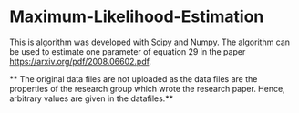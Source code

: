 # Maximum-Likelihood-Estimation
This is algorithm was developed with Scipy and Numpy. The algorithm can be used to estimate one parameter of equation 29 in the paper https://arxiv.org/pdf/2008.06602.pdf.

** The original data files are not uploaded as the data files are the properties of the research group which wrote the research paper. Hence, arbitrary values are given in the datafiles.**
